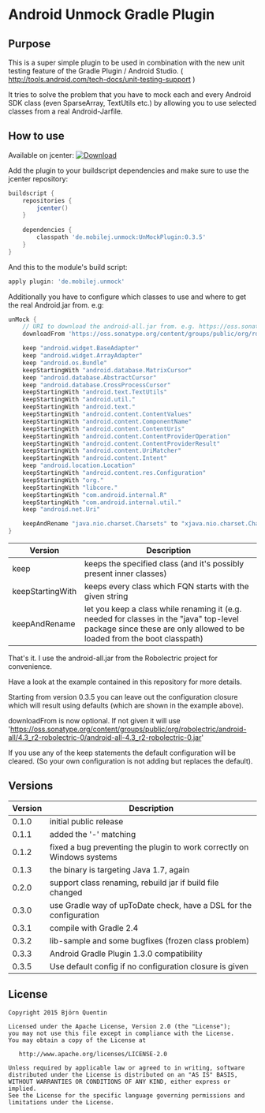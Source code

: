 # Android Unmock Gradle Plugin

## Purpose

This is a super simple plugin to be used in combination with the new unit testing feature of the Gradle Plugin / Android Studio. ( http://tools.android.com/tech-docs/unit-testing-support )

It tries to solve the problem that you have to mock each and every Android SDK class (even SparseArray, TextUtils etc.) by allowing you to use selected classes from a real Android-Jarfile.

## How to use

Available on jcenter: [ ![Download](https://api.bintray.com/packages/bjoernq/maven/de.mobilej.unmock/images/download.svg) ](https://bintray.com/bjoernq/maven/de.mobilej.unmock/_latestVersion)

Add the plugin to your buildscript dependencies and make sure to use the jcenter repository:

```groovy
buildscript {
    repositories {
        jcenter()
    }
    
    dependencies {
        classpath 'de.mobilej.unmock:UnMockPlugin:0.3.5'
    }
}
```

And this to the module's build script:

```groovy
apply plugin: 'de.mobilej.unmock'
```

Additionally you have to configure which classes to use and where to get the real Android.jar from. e.g:

```groovy
unMock {
    // URI to download the android-all.jar from. e.g. https://oss.sonatype.org/content/groups/public/org/robolectric/android-all/
    downloadFrom 'https://oss.sonatype.org/content/groups/public/org/robolectric/android-all/4.3_r2-robolectric-0/android-all-4.3_r2-robolectric-0.jar'

    keep "android.widget.BaseAdapter"
    keep "android.widget.ArrayAdapter"
    keep "android.os.Bundle"
    keepStartingWith "android.database.MatrixCursor"
    keep "android.database.AbstractCursor"
    keep "android.database.CrossProcessCursor"
    keepStartingWith "android.text.TextUtils"
    keepStartingWith "android.util."
    keepStartingWith "android.text."
    keepStartingWith "android.content.ContentValues"
    keepStartingWith "android.content.ComponentName"
    keepStartingWith "android.content.ContentUris"
    keepStartingWith "android.content.ContentProviderOperation"
    keepStartingWith "android.content.ContentProviderResult"
    keepStartingWith "android.content.UriMatcher"
    keepStartingWith "android.content.Intent"
    keep "android.location.Location"
    keepStartingWith "android.content.res.Configuration"
    keepStartingWith "org."
    keepStartingWith "libcore."
    keepStartingWith "com.android.internal.R"
    keepStartingWith "com.android.internal.util."
    keep "android.net.Uri"

    keepAndRename "java.nio.charset.Charsets" to "xjava.nio.charset.Charsets"
}
```

|Version|Description|
|-------|-----------|
|keep|keeps the specified class (and it's possibly present inner classes)|
|keepStartingWith|keeps every class which FQN starts with the given string|
|keepAndRename|let you keep a class while renaming it (e.g. needed for classes in the "java" top-level package since these are only allowed to be loaded from the boot classpath)|

That's it. I use the android-all.jar from the Robolectric project for convenience.

Have a look at the example contained in this repository for more details.

Starting from version 0.3.5 you can leave out the configuration closure which will result using defaults (which are shown in the example above).

downloadFrom is now optional. If not given it will use 'https://oss.sonatype.org/content/groups/public/org/robolectric/android-all/4.3_r2-robolectric-0/android-all-4.3_r2-robolectric-0.jar'

If you use any of the keep statements the default configuration will be cleared. (So your own configuration is not adding but replaces the default).

## Versions

|Version|Description|
|-------|-----------|
|0.1.0|initial public release|
|0.1.1|added the '-' matching|
|0.1.2|fixed a bug preventing the plugin to work correctly on Windows systems|
|0.1.3|the binary is targeting Java 1.7, again|
|0.2.0|support class renaming, rebuild jar if build file changed|
|0.3.0|use Gradle way of upToDate check, have a DSL for the configuration|
|0.3.1|compile with Gradle 2.4|
|0.3.2|lib-sample and some bugfixes (frozen class problem)|
|0.3.3|Android Gradle Plugin 1.3.0 compatibility|
|0.3.5|Use default config if no configuration closure is given|

## License

```
Copyright 2015 Björn Quentin

Licensed under the Apache License, Version 2.0 (the "License");
you may not use this file except in compliance with the License.
You may obtain a copy of the License at

   http://www.apache.org/licenses/LICENSE-2.0

Unless required by applicable law or agreed to in writing, software
distributed under the License is distributed on an "AS IS" BASIS,
WITHOUT WARRANTIES OR CONDITIONS OF ANY KIND, either express or implied.
See the License for the specific language governing permissions and
limitations under the License.
```
